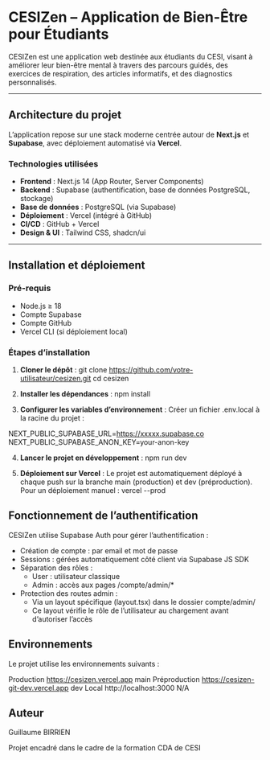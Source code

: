 # CESIZen – Application de Bien-Être pour Étudiants

CESIZen est une application web destinée aux étudiants du CESI, visant à améliorer leur bien-être mental à travers des parcours guidés, des exercices de respiration, des articles informatifs, et des diagnostics personnalisés.

---

## Architecture du projet

L’application repose sur une stack moderne centrée autour de **Next.js** et **Supabase**, avec déploiement automatisé via **Vercel**.

### Technologies utilisées

- **Frontend** : Next.js 14 (App Router, Server Components)
- **Backend** : Supabase (authentification, base de données PostgreSQL, stockage)
- **Base de données** : PostgreSQL (via Supabase)
- **Déploiement** : Vercel (intégré à GitHub)
- **CI/CD** : GitHub + Vercel
- **Design & UI** : Tailwind CSS, shadcn/ui

---

## Installation et déploiement

### Pré-requis

- Node.js ≥ 18
- Compte Supabase
- Compte GitHub
- Vercel CLI (si déploiement local)

### Étapes d’installation

1. **Cloner le dépôt** :
    git clone https://github.com/votre-utilisateur/cesizen.git
    cd cesizen

2. **Installer les dépendances** :
    npm install

3. **Configurer les variables d’environnement** :
Créer un fichier .env.local à la racine du projet :

NEXT_PUBLIC_SUPABASE_URL=https://xxxxx.supabase.co
NEXT_PUBLIC_SUPABASE_ANON_KEY=your-anon-key

4. **Lancer le projet en développement** :
    npm run dev

5. **Déploiement sur Vercel** :
Le projet est automatiquement déployé à chaque push sur la branche main (production) et dev (préproduction).
Pour un déploiement manuel :
    vercel --prod

## Fonctionnement de l’authentification
CESIZen utilise Supabase Auth pour gérer l’authentification :
- Création de compte : par email et mot de passe
- Sessions : gérées automatiquement côté client via Supabase JS SDK
- Séparation des rôles :
    - User : utilisateur classique
    - Admin : accès aux pages /compte/admin/*
- Protection des routes admin :
    - Via un layout spécifique (layout.tsx) dans le dossier compte/admin/
    - Ce layout vérifie le rôle de l’utilisateur au chargement avant d’autoriser l’accès

## Environnements
Le projet utilise les environnements suivants :

Production	https://cesizen.vercel.app	main
Préproduction	https://cesizen-git-dev.vercel.app	dev
Local	http://localhost:3000	N/A

## Auteur
Guillaume BIRRIEN

Projet encadré dans le cadre de la formation CDA de CESI